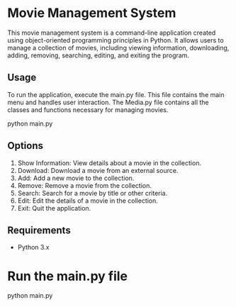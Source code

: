 # Movie Management System

This movie management system is a command-line application created using object-oriented programming principles in Python. It allows users to manage a collection of movies, including viewing information, downloading, adding, removing, searching, editing, and exiting the program.

## Usage

To run the application, execute the main.py file. This file contains the main menu and handles user interaction. The Media.py file contains all the classes and functions necessary for managing movies.

python main.py

## Options

1. Show Information: View details about a movie in the collection.
2. Download: Download a movie from an external source.
3. Add: Add a new movie to the collection.
4. Remove: Remove a movie from the collection.
5. Search: Search for a movie by title or other criteria.
6. Edit: Edit the details of a movie in the collection.
7. Exit: Quit the application.

## Requirements

- Python 3.x

# Run the main.py file
python main.py

